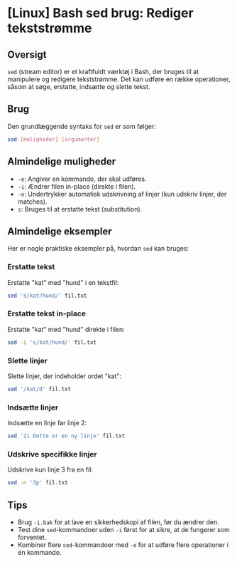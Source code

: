 # [Linux] Bash sed brug: Rediger tekststrømme

## Oversigt
`sed` (stream editor) er et kraftfuldt værktøj i Bash, der bruges til at manipulere og redigere tekststrømme. Det kan udføre en række operationer, såsom at søge, erstatte, indsætte og slette tekst.

## Brug
Den grundlæggende syntaks for `sed` er som følger:

```bash
sed [muligheder] [argumenter]
```

## Almindelige muligheder
- `-e`: Angiver en kommando, der skal udføres.
- `-i`: Ændrer filen in-place (direkte i filen).
- `-n`: Undertrykker automatisk udskrivning af linjer (kun udskriv linjer, der matches).
- `s`: Bruges til at erstatte tekst (substitution).

## Almindelige eksempler
Her er nogle praktiske eksempler på, hvordan `sed` kan bruges:

### Erstatte tekst
Erstatte "kat" med "hund" i en tekstfil:

```bash
sed 's/kat/hund/' fil.txt
```

### Erstatte tekst in-place
Erstatte "kat" med "hund" direkte i filen:

```bash
sed -i 's/kat/hund/' fil.txt
```

### Slette linjer
Slette linjer, der indeholder ordet "kat":

```bash
sed '/kat/d' fil.txt
```

### Indsætte linjer
Indsætte en linje før linje 2:

```bash
sed '2i Dette er en ny linje' fil.txt
```

### Udskrive specifikke linjer
Udskrive kun linje 3 fra en fil:

```bash
sed -n '3p' fil.txt
```

## Tips
- Brug `-i.bak` for at lave en sikkerhedskopi af filen, før du ændrer den.
- Test dine `sed`-kommandoer uden `-i` først for at sikre, at de fungerer som forventet.
- Kombiner flere `sed`-kommandoer med `-e` for at udføre flere operationer i én kommando.
